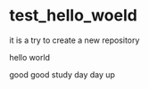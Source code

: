 # test_hello_woeld
<p>
it is a try to create a new repository
</p>
<p>
hello 
world 
</p>
good good study day day up
